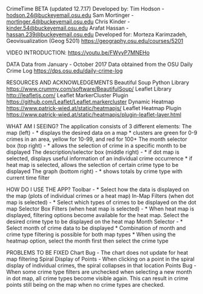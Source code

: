 CrimeTime BETA (updated 12.7.17)
Developed by: 
	Tim Hodson - hodson.24@buckeyemail.osu.edu
	Sam Mortinger - mortinger.4@buckeyemail.osu.edu
	Chris Kinder - kinder.54@buckeyemail.osu.edu
	Arafat Hassan - hassan.239@buckeyemail.osu.edu
	Developed for: Morteza Karimzadeh, Geovisualization (Geog 5201)
	https://geography.osu.edu/courses/5201 

VIDEO INTRODUCTION:
	https://youtu.be/FWyyP7MNEHo
	
DATA
	Data from January - October 2017
	Data obtained from the OSU Daily Crime Log
	https://dps.osu.edu/daily-crime-log

RESOURCES AND ACKNOWLEDGEMENTS
	Beautiful Soup Python Library 
		https://www.crummy.com/software/BeautifulSoup/
	Leaflet Library
		http://leafletjs.com/
	Leaflet MarkerCluster Plugin
		https://github.com/Leaflet/Leaflet.markercluster
	Dynamic Heatmap
		https://www.patrick-wied.at/static/heatmapjs/
	Leaflet Heatmap Plugin
		https://www.patrick-wied.at/static/heatmapjs/plugin-leaflet-layer.html

WHAT AM I SEEING?
The application consists of 3 different elements:
	The map (left) - 
		* displays the desired data on a map
		* clusters are green for 0-9 crimes in an area, yellow for 10-99, and red for 100+
	The month selector box (top right) -
		* allows the selection of crime in a specific month to be displayed
	The description/selector box (middle right) -
		* if dot map is selected, displays useful information of an individual crime occurrence
		* if heat map is selected, allows the selection of certain crime type to be displayed
	The graph (bottom right) - 
		* shows totals by crime type with current time filter

HOW DO I USE THE APP?
	Toolbar -
		* Select how the data is displayed on the map (plots of individual crimes or a heat map)
	In-Map Filters (when dot map is selected) -
		* Select which types of crimes to be displayed on the dot map
	Selector Box Filters (when heat map is selected) -
		* When heat map is displayed, filtering options become available for the heat map. Select
	 	  the desired crime type to be displayed on the heat map
	Month Selector -
		* Select month of crime data to be displayed
		* Combination of month and crime type filtering is possible for both map types
		* When using the heatmap option, select the month first then select the crime type

PROBLEMS TO BE FIXED
	Chart Bug - 
		The chart does not update for heat map filtering
	Spiral Display of Points -
		When clicking on a point in the spiral display of individual crimes, the spiral collapses
		in that location
	Points Bug -
		When some crime type filters are unchecked when selecting a new month in dot map, all crime
		types become visible again. This can result in crime points still being on the map when no
		crime types are checked.
